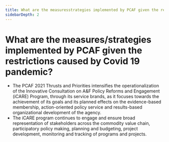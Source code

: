 ```yaml
---
title: What are the measuresstrategies implemented by PCAF given the restrictions caused by Covid 19 pandemic?
sidebarDepth: 2
---
```


# What are the measures/strategies implemented by PCAF given the restrictions caused by Covid 19 pandemic?


 - The PCAF 2021 Thrusts and Priorities intensifies the operationalization of the Innovative Consultation on A&F Policy Reforms and Engagement (iCARE) Program, through its service brands, as it focuses towards the achievement of its goals and its planned effects on the evidence-based membership, action-oriented policy service and results-based organizational development of the agency. 
 - The iCARE program continues to engage and ensure broad representation of stakeholders across the commodity value chain, participatory policy making, planning and budgeting, project development, monitoring and tracking of programs and projects.
